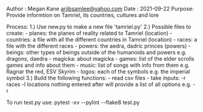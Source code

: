 Author : Megan Kane <arjibsamlee@yahoo.com>
Date   : 2021-09-22
Purpose: Provide informtion on Tamriel, its countries, cultures and lore

Process:
    1.) Use new.py to make a new file 'tamriel.py'
    2.) Possible files to create:
        -   planes: the planes of reality related to Tamriel (location)
        -   countries: a file with all the different countries in Tamriel (location)
        -   races: a file with the different races
        -   powers: the aedra, dadric princes (powers)
        -   beings: other types of beings outside of the humanoids and powers e.g. dragons, daedra
        -   magicka: about magicka
        -   games: list of the elder scrolls games and info about them
        -   music: list of songs with info from them e.g. Ragnar the red, ESV Skyrim
        -   logos: each of the symbols e.g. the imperial symbol
    3.) Build the following functions:
        -   read csv files
        -   take inputs: -r races -l locations nothing entered after will provide a list of all options e.g. -r


To run test.py use:
    pytest -xv --pylint --flake8 test.py
